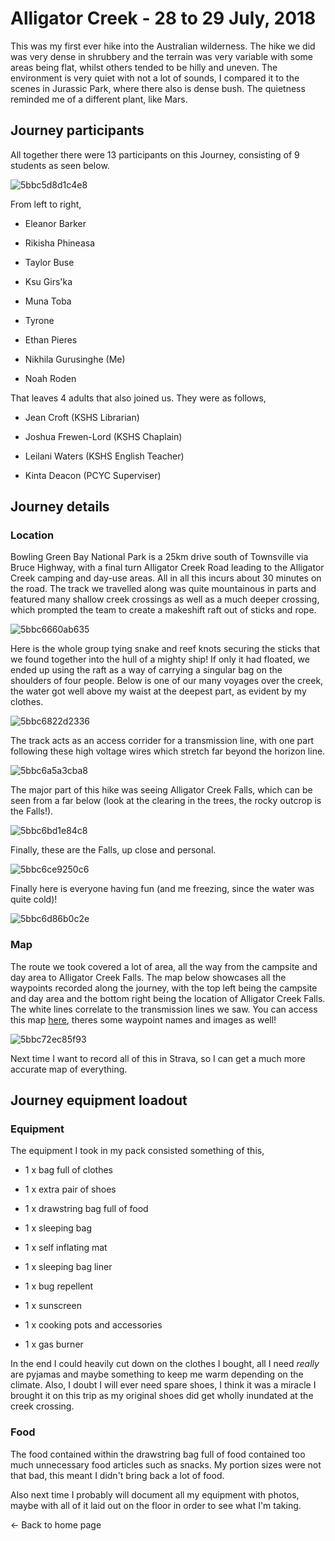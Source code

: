 # Alligator Creek - 28 to 29 July, 2018

This was my first ever hike into the Australian wilderness. The hike we did was very dense in shrubbery and the terrain was very variable with some areas being flat, whilst others tended to be hilly and uneven. The environment is very quiet with not a lot of sounds, I compared it to the scenes in Jurassic Park, where there also is dense bush. The quietness reminded me of a different plant, like Mars. 

## Journey participants

All together there were 13 participants on this Journey, consisting of 9 students as seen below.

![5bbc5d8d1c4e8](https://i.loli.net/2018/10/09/5bbc5d8d1c4e8.jpg)



From left to right,

- Eleanor Barker

- Rikisha Phineasa

- Taylor Buse

- Ksu Girs'ka

- Muna Toba

- Tyrone

- Ethan Pieres

- Nikhila Gurusinghe (Me)

- Noah Roden



That leaves 4 adults that also joined us. They were as follows,

- Jean Croft (KSHS Librarian)

- Joshua Frewen-Lord (KSHS Chaplain)

- Leilani Waters (KSHS English Teacher)

- Kinta Deacon (PCYC Superviser)



## Journey details

### Location

Bowling Green Bay National Park is a 25km drive south of Townsville via Bruce Highway, with a final turn Alligator Creek Road leading to the Alligator Creek camping and day-use areas. All in all this incurs about 30 minutes on the road. The track we travelled along was quite mountainous in parts and featured many shallow creek crossings as well as a much deeper crossing, which prompted the team to create a makeshift raft out of sticks and rope.

![5bbc6660ab635](https://i.loli.net/2018/10/09/5bbc6660ab635.jpg)

Here is the whole group tying snake and reef knots securing the sticks that we found together into the hull of a mighty ship! If only it had floated, we ended up using the raft as a way of carrying a singular bag on the shoulders of four people. Below is one of our many voyages over the creek, the water got well above my waist at the deepest part, as evident by my clothes.

![5bbc6822d2336](https://i.loli.net/2018/10/09/5bbc6822d2336.jpg)

The track acts as an access corrider for a transmission line, with one part following these high voltage wires which stretch far beyond the horizon line.

![5bbc6a5a3cba8](https://i.loli.net/2018/10/09/5bbc6a5a3cba8.jpg)

The major part of this hike was seeing Alligator Creek Falls, which can be seen from a far below (look at the clearing in the trees, the rocky outcrop is the Falls!).

![5bbc6bd1e84c8](https://i.loli.net/2018/10/09/5bbc6bd1e84c8.jpg)

Finally, these are the Falls, up close and personal.

![5bbc6ce9250c6](https://i.loli.net/2018/10/09/5bbc6ce9250c6.jpg)

Finally here is everyone having fun (and me freezing, since the water was quite cold)!

![5bbc6d86b0c2e](https://i.loli.net/2018/10/09/5bbc6d86b0c2e.jpg)



### Map

The route we took covered a lot of area, all the way from the campsite and day area to Alligator Creek Falls. The map below showcases all the waypoints recorded along the journey, with the top left being the campsite and day area and the bottom right being the location of Alligator Creek Falls. The white lines correlate to the transmission lines we saw. You can access this map [here](https://drive.google.com/open?id=1ezpSHgLPYgO7Axf5CQmAoAjNjCYvcI_r&usp=sharing), theres some waypoint names and images as well!

![5bbc72ec85f93](https://i.loli.net/2018/10/09/5bbc72ec85f93.png)

Next time I want to record all of this in Strava, so I can get a much more accurate map of everything.

## Journey equipment loadout

### Equipment

The equipment I took in my pack consisted something of this,

- 1 x bag full of clothes

- 1 x extra pair of shoes 

- 1 x drawstring bag full of food

- 1 x sleeping bag

- 1 x self inflating mat

- 1 x sleeping bag liner

- 1 x bug repellent 

- 1 x sunscreen

- 1 x cooking pots and accessories

- 1 x gas burner

In the end I could heavily cut down on the clothes I bought, all I need *really* are pyjamas and maybe something to keep me warm depending on the climate. Also, I doubt I will ever need spare shoes, I think it was a miracle I brought it on this trip as my original shoes did get wholly inundated at the creek crossing.

### Food

The food contained within the drawstring bag full of food contained too much unnecessary food articles such as snacks. My portion sizes were not that bad, this meant I didn't bring back a lot of food. 



Also next time I probably will document all my equipment with photos, maybe with all of it laid out on the floor in order to see what I'm taking.



← Back to home page
